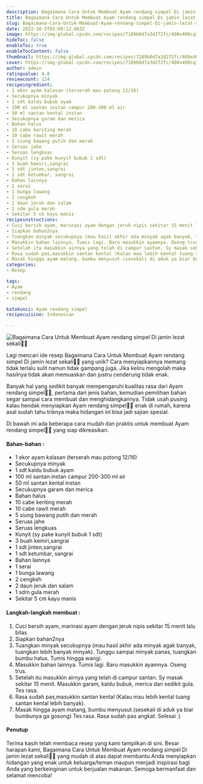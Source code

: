 ```yaml
---
description: Bagaimana Cara Untuk Membuat Ayam rendang simpel Di jamin lezat sekali"
title: Bagaimana Cara Untuk Membuat Ayam rendang simpel Di jamin lezat sekali
slug: Bagaimana-Cara-Untuk-Membuat-Ayam-rendang-simpel-Di-jamin-lezat-sekali
date: 2022-10-5T03:09:12.063Z
image: https://img-global.cpcdn.com/recipes/7189b0d7a3d272fc/400x400cq70/photo.jpg
hideToc: false
enableToc: true
enableTocContent: false
thumbnail: https://img-global.cpcdn.com/recipes/7189b0d7a3d272fc/400x400cq70/photo.jpg
cover: https://img-global.cpcdn.com/recipes/7189b0d7a3d272fc/400x400cq70/photo.jpg
author: admin
ratingvalue: 4.8
reviewcount: 124
recipeingredient:
- 1 ekor ayam kalasan (terserah mau potong 12/16)
- Secukupnya minyak
- 1 sdt kaldu bubuk ayam
- 100 ml santan instan campur 200-300 ml air
- 50 ml santan kental instan
- Secukupnya garam dan merica
- Bahan halus
- 10 cabe keriting merah
- 10 cabe rawit merah
- 5 siung bawang putih dan merah
- Seruas jahe
- Seruas lengkuas
- Kunyit (sy pake kunyit bubuk 1 sdt)
- 3 buah kemiri,sangrai
- 1 sdt jinten,sangrai
- 1 sdt ketumbar, sangrai
- Bahan lainnya
- 1 serai
- 1 bunga lawang
- 2 cengkeh
- 2 daun jeruk dan salam
- 1 sdm gula merah
- Sekitar 5 cm kayu manis
recipeinstructions:
- Cuci bersih ayam, marinasi ayam dengan jeruk nipis sekitar 15 menit lalu bilas
- Siapkan bahan2nya
- Tuangkan minyak secukupnya (mau hasil akhir ada minyak agak banyak, tuangkan lebih banyak minyak). Tunggu sampai minyak panas, tuangkan bumbu halus. Tumis hingga wangi.
- Masukkin bahan lainnya. Tumis lagi. Baru masukkin ayamnya. Oseng trus.
- Setelah itu masukkin airnya yang telah di campur santan. Sy masak sekitar 15 menit. Masukkin garam, kaldu bubuk, merica dan sedikit gula. Tes rasa.
- Rasa sudah pas,masukkin santan kental (Kalau mau lebih kental tuang santan kental lebih banyak).
- Masak hingga ayam matang, bumbu menyusut.(sesekali di aduk ya biar bumbunya ga gosong) Tes rasa. Rasa sudah pas angkat. Selesai :)
categories:
- Resep

tags:
- Ayam
- rendang
- simpel

katakunci: Ayam rendang simpel
recipecuisine: Indonesian

---
```


![Bagaimana Cara Untuk Membuat Ayam rendang simpel Di jamin lezat sekali👩‍🍳](https://img-global.cpcdn.com/recipes/7189b0d7a3d272fc/400x400cq70/photo.jpg)

Lagi mencari ide resep Bagaimana Cara Untuk Membuat Ayam rendang simpel Di jamin lezat sekali👩‍🍳 yang unik? Cara menyiapkannya memang tidak terlalu sulit namun tidak gampang juga. Jika keliru mengolah maka hasilnya tidak akan memuaskan dan justru cenderung tidak enak.

Banyak hal yang sedikit banyak mempengaruhi kualitas rasa dari Ayam rendang simpel👩‍🍳, pertama dari jenis bahan, kemudian pemilihan bahan segar sampai cara membuat dan menghidangkannya. Tidak usah pusing kalau hendak menyiapkan Ayam rendang simpel👩‍🍳 enak di rumah, karena asal sudah tahu triknya maka hidangan ini bisa jadi sajian spesial.

Di bawah ini ada beberapa cara mudah dan praktis untuk membuat Ayam rendang simpel👩‍🍳 yang siap dikreasikan.

<!--inarticleads1-->

#### Bahan-bahan :

- 1 ekor ayam kalasan (terserah mau potong 12/16)
- Secukupnya minyak
- 1 sdt kaldu bubuk ayam
- 100 ml santan instan campur 200-300 ml air
- 50 ml santan kental instan
- Secukupnya garam dan merica
- Bahan halus
- 10 cabe keriting merah
- 10 cabe rawit merah
- 5 siung bawang putih dan merah
- Seruas jahe
- Seruas lengkuas
- Kunyit (sy pake kunyit bubuk 1 sdt)
- 3 buah kemiri,sangrai
- 1 sdt jinten,sangrai
- 1 sdt ketumbar, sangrai
- Bahan lainnya
- 1 serai
- 1 bunga lawang
- 2 cengkeh
- 2 daun jeruk dan salam
- 1 sdm gula merah
- Sekitar 5 cm kayu manis

<!--inarticleads2-->

#### Langkah-langkah membuat :

1. Cuci bersih ayam, marinasi ayam dengan jeruk nipis sekitar 15 menit lalu bilas
1. Siapkan bahan2nya
1. Tuangkan minyak secukupnya (mau hasil akhir ada minyak agak banyak, tuangkan lebih banyak minyak). Tunggu sampai minyak panas, tuangkan bumbu halus. Tumis hingga wangi.
1. Masukkin bahan lainnya. Tumis lagi. Baru masukkin ayamnya. Oseng trus.
1. Setelah itu masukkin airnya yang telah di campur santan. Sy masak sekitar 15 menit. Masukkin garam, kaldu bubuk, merica dan sedikit gula. Tes rasa.
1. Rasa sudah pas,masukkin santan kental (Kalau mau lebih kental tuang santan kental lebih banyak).
1. Masak hingga ayam matang, bumbu menyusut.(sesekali di aduk ya biar bumbunya ga gosong) Tes rasa. Rasa sudah pas angkat. Selesai :)

#### Penutup

Terima kasih telah membaca resep yang kami tampilkan di sini. Besar harapan kami, Bagaimana Cara Untuk Membuat Ayam rendang simpel Di jamin lezat sekali👩‍🍳 yang mudah di atas dapat membantu Anda menyiapkan hidangan yang enak untuk keluarga/teman maupun menjadi inspirasi bagi Anda yang berkeinginan untuk berjualan makanan. Semoga bermanfaat dan selamat mencoba!